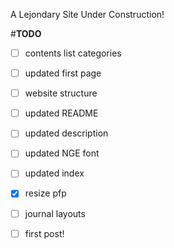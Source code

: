A Lejondary Site Under Construction!

#**TODO**
- [ ] contents list categories  
- [ ] updated first page   
- [ ] website structure  
- [ ] updated README  
- [ ] updated description  
- [ ] updated NGE font  
- [ ] updated index   
- [x] resize pfp
- [ ] journal layouts   
- [ ] first post! 

